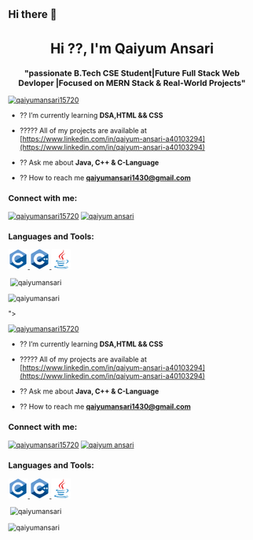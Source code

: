 ## Hi there 👋
<h1 align="center">Hi ??, I'm Qaiyum Ansari</h1>
<h3 align="center">"passionate B.Tech CSE Student|Future Full Stack Web Devloper |Focused on MERN Stack & Real-World Projects"</h3>





<p align="left"> <a href="https://twitter.com/qaiyumansari15720" target="blank"><img src="https://img.shields.io/twitter/follow/qaiyumansari15720?logo=twitter&style=for-the-badge" alt="qaiyumansari15720" /></a> </p>

- ?? I’m currently learning **DSA,HTML && CSS**

- ????? All of my projects are available at [https://www.linkedin.com/in/qaiyum-ansari-a40103294](https://www.linkedin.com/in/qaiyum-ansari-a40103294)

- ?? Ask me about **Java, C++ & C-Language**

- ?? How to reach me **qaiyumansari1430@gmail.com**

<h3 align="left">Connect with me:</h3>
<p align="left">
<a href="https://twitter.com/qaiyumansari15720" target="blank"><img align="center" src="https://raw.githubusercontent.com/rahuldkjain/github-profile-readme-generator/master/src/images/icons/Social/twitter.svg" alt="qaiyumansari15720" height="30" width="40" /></a>
<a href="https://linkedin.com/in/qaiyum ansari" target="blank"><img align="center" src="https://raw.githubusercontent.com/rahuldkjain/github-profile-readme-generator/master/src/images/icons/Social/linked-in-alt.svg" alt="qaiyum ansari" height="30" width="40" /></a>
</p>

<h3 align="left">Languages and Tools:</h3>
<p align="left"> <a href="https://www.cprogramming.com/" target="_blank" rel="noreferrer"> <img src="https://raw.githubusercontent.com/devicons/devicon/master/icons/c/c-original.svg" alt="c" width="40" height="40"/> </a> <a href="https://www.w3schools.com/cpp/" target="_blank" rel="noreferrer"> <img src="https://raw.githubusercontent.com/devicons/devicon/master/icons/cplusplus/cplusplus-original.svg" alt="cplusplus" width="40" height="40"/> </a> <a href="https://www.java.com" target="_blank" rel="noreferrer"> <img src="https://raw.githubusercontent.com/devicons/devicon/master/icons/java/java-original.svg" alt="java" width="40" height="40"/> </a> </p>

<p>&nbsp;<img align="center" src="https://github-readme-stats.vercel.app/api?username=qaiyumansari&show_icons=true&locale=en" alt="qaiyumansari" /></p>

<p><img align="center" src="https://github-readme-streak-stats.herokuapp.com/?user=qaiyumansari&" alt="qaiyumansari" /></p>
">




<p align="left"> <a href="https://twitter.com/qaiyumansari15720" target="blank"><img src="https://img.shields.io/twitter/follow/qaiyumansari15720?logo=twitter&style=for-the-badge" alt="qaiyumansari15720" /></a> </p>

- ?? I’m currently learning **DSA,HTML && CSS**

- ????? All of my projects are available at [https://www.linkedin.com/in/qaiyum-ansari-a40103294](https://www.linkedin.com/in/qaiyum-ansari-a40103294)

- ?? Ask me about **Java, C++ & C-Language**

- ?? How to reach me **qaiyumansari1430@gmail.com**

<h3 align="left">Connect with me:</h3>
<p align="left">
<a href="https://twitter.com/qaiyumansari15720" target="blank"><img align="center" src="https://raw.githubusercontent.com/rahuldkjain/github-profile-readme-generator/master/src/images/icons/Social/twitter.svg" alt="qaiyumansari15720" height="30" width="40" /></a>
<a href="https://linkedin.com/in/qaiyum ansari" target="blank"><img align="center" src="https://raw.githubusercontent.com/rahuldkjain/github-profile-readme-generator/master/src/images/icons/Social/linked-in-alt.svg" alt="qaiyum ansari" height="30" width="40" /></a>
</p>

<h3 align="left">Languages and Tools:</h3>
<p align="left"> <a href="https://www.cprogramming.com/" target="_blank" rel="noreferrer"> <img src="https://raw.githubusercontent.com/devicons/devicon/master/icons/c/c-original.svg" alt="c" width="40" height="40"/> </a> <a href="https://www.w3schools.com/cpp/" target="_blank" rel="noreferrer"> <img src="https://raw.githubusercontent.com/devicons/devicon/master/icons/cplusplus/cplusplus-original.svg" alt="cplusplus" width="40" height="40"/> </a> <a href="https://www.java.com" target="_blank" rel="noreferrer"> <img src="https://raw.githubusercontent.com/devicons/devicon/master/icons/java/java-original.svg" alt="java" width="40" height="40"/> </a> </p>

<p>&nbsp;<img align="center" src="https://github-readme-stats.vercel.app/api?username=qaiyumansari&show_icons=true&locale=en" alt="qaiyumansari" /></p>

<p><img align="center" src="https://github-readme-streak-stats.herokuapp.com/?user=qaiyumansari&" alt="qaiyumansari" /></p>


<!--
**QaiyumAnsari/QaiyumAnsari** is a ✨ _special_ ✨ repository because its `README.md` (this file) appears on your GitHub profile.

Here are some ideas to get you started:

- 🔭 I’m currently working on ...
- 🌱 I’m currently learning ...
- 👯 I’m looking to collaborate on ...
- 🤔 I’m looking for help with ...
- 💬 Ask me about ...
- 📫 How to reach me: ...
- 😄 Pronouns: ...
- ⚡ Fun fact: ...
-->
